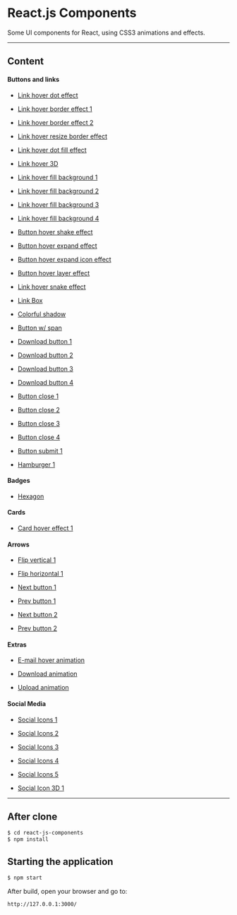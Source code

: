 # React.js Components

Some UI components for React, using CSS3 animations and effects.

---

## Content

#### Buttons and links

* [Link hover dot effect](https://github.com/EduardoRotundaro/react-js-components/tree/master/src/templates/buttons/hover-effects-1)

* [Link hover border effect 1](https://github.com/EduardoRotundaro/react-js-components/tree/master/src/templates/buttons/hover-effects-2)

* [Link hover border effect 2](https://github.com/EduardoRotundaro/react-js-components/tree/master/src/templates/buttons/hover-effects-3)

* [Link hover resize border effect](https://github.com/EduardoRotundaro/react-js-components/tree/master/src/templates/buttons/hover-effects-4)

* [Link hover dot fill effect](https://github.com/EduardoRotundaro/react-js-components/tree/master/src/templates/buttons/hover-effects-5)

* [Link hover 3D](https://github.com/EduardoRotundaro/react-js-components/tree/master/src/templates/buttons/hover-effects-6)

* [Link hover fill background 1](https://github.com/EduardoRotundaro/react-js-components/tree/master/src/templates/buttons/hover-effects-7)

* [Link hover fill background 2](https://github.com/EduardoRotundaro/react-js-components/tree/master/src/templates/buttons/hover-effects-8)

* [Link hover fill background 3](https://github.com/EduardoRotundaro/react-js-components/tree/master/src/templates/buttons/hover-effects-9)

* [Link hover fill background 4](https://github.com/EduardoRotundaro/react-js-components/tree/master/src/templates/buttons/hover-effects-10)

* [Button hover shake effect](https://github.com/EduardoRotundaro/react-js-components/tree/master/src/templates/buttons/hover-effects-11)

* [Button hover expand effect](https://github.com/EduardoRotundaro/react-js-components/tree/master/src/templates/buttons/hover-effects-12)

* [Button hover expand icon effect](https://github.com/EduardoRotundaro/react-js-components/tree/master/src/templates/buttons/hover-effects-13)

* [Button hover layer effect ](https://github.com/EduardoRotundaro/react-js-components/tree/master/src/templates/buttons/hover-effects-14)

* [Link hover snake effect](https://github.com/EduardoRotundaro/react-js-components/tree/master/src/templates/buttons/hover-effects-15)

* [Link Box](https://github.com/EduardoRotundaro/react-js-components/tree/master/src/templates/buttons/hover-effects-16)

* [Colorful shadow](https://github.com/EduardoRotundaro/react-js-components/tree/master/src/templates/buttons/hover-effects-17)

* [Button w/ span](https://github.com/EduardoRotundaro/react-js-components/tree/master/src/templates/buttons/hover-effects-18)

* [Download button 1](https://github.com/EduardoRotundaro/react-js-components/tree/master/src/templates/buttons/download-1)

* [Download button 2](https://github.com/EduardoRotundaro/react-js-components/tree/master/src/templates/buttons/download-2)

* [Download button 3](https://github.com/EduardoRotundaro/react-js-components/tree/master/src/templates/buttons/download-3)

* [Download button 4](https://github.com/EduardoRotundaro/react-js-components/tree/master/src/templates/buttons/download-4)

* [Button close 1](https://github.com/EduardoRotundaro/react-js-components/tree/master/src/templates/buttons/close-1)

* [Button close 2](https://github.com/EduardoRotundaro/react-js-components/tree/master/src/templates/buttons/close-2)

* [Button close 3](https://github.com/EduardoRotundaro/react-js-components/tree/master/src/templates/buttons/close-3)

* [Button close 4](https://github.com/EduardoRotundaro/react-js-components/tree/master/src/templates/buttons/close-4)

* [Button submit 1](https://github.com/EduardoRotundaro/react-js-components/tree/master/src/templates/buttons/submit-1)

* [Hamburger 1](https://github.com/EduardoRotundaro/react-js-components/tree/master/src/templates/buttons/hamburger-1)

#### Badges

* [Hexagon](https://github.com/EduardoRotundaro/react-js-components/tree/master/src/templates/badges/hexagon)

#### Cards

* [Card hover effect 1](https://github.com/EduardoRotundaro/react-js-components/tree/master/src/templates/cards/hover-effect-1)

#### Arrows

* [Flip vertical 1](https://github.com/EduardoRotundaro/react-js-components/tree/master/src/templates/arrows/arrow-switch-vertical-1)

* [Flip horizontal 1](https://github.com/EduardoRotundaro/react-js-components/tree/master/src/templates/arrows/arrow-switch-horizontal-1)

* [Next button 1](https://github.com/EduardoRotundaro/react-js-components/tree/master/src/templates/arrows/next-1)

* [Prev button 1](https://github.com/EduardoRotundaro/react-js-components/tree/master/src/templates/arrows/prev-1)

* [Next button 2](https://github.com/EduardoRotundaro/react-js-components/tree/master/src/templates/arrows/next-2)

* [Prev button 2](https://github.com/EduardoRotundaro/react-js-components/tree/master/src/templates/arrows/prev-2)

#### Extras

* [E-mail hover animation](https://github.com/EduardoRotundaro/react-js-components/tree/master/src/templates/extras/mail)

* [Download animation](https://github.com/EduardoRotundaro/react-js-components/tree/master/src/templates/extras/download)

* [Upload animation](https://github.com/EduardoRotundaro/react-js-components/tree/master/src/templates/extras/upload)

#### Social Media

* [Social Icons 1](https://github.com/EduardoRotundaro/react-js-components/tree/master/src/templates/social-media/icons-1)

* [Social Icons 2](https://github.com/EduardoRotundaro/react-js-components/tree/master/src/templates/social-media/icons-2)

* [Social Icons 3](https://github.com/EduardoRotundaro/react-js-components/tree/master/src/templates/social-media/icons-3)

* [Social Icons 4](https://github.com/EduardoRotundaro/react-js-components/tree/master/src/templates/social-media/icons-4)

* [Social Icons 5](https://github.com/EduardoRotundaro/react-js-components/tree/master/src/templates/social-media/icons-5)

* [Social Icon 3D 1](https://github.com/EduardoRotundaro/react-js-components/tree/master/src/templates/social-media/3d-icon-1)

---

## After clone

```sh
$ cd react-js-components
$ npm install
```

## Starting the application

```sh
$ npm start
```

After build, open your browser and go to:

```sh
http://127.0.0.1:3000/
```
